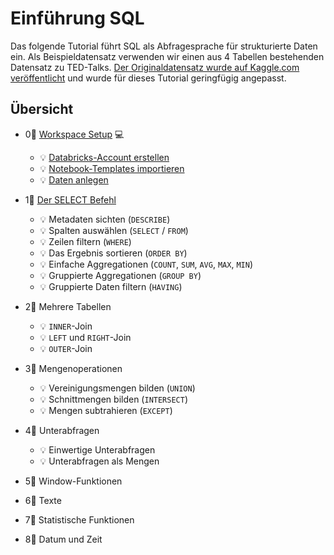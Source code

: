 # Einführung SQL

Das folgende Tutorial führt SQL als Abfragesprache für strukturierte Daten ein. Als Beispieldatensatz verwenden wir einen aus 4 Tabellen bestehenden Datensatz zu TED-Talks. [Der Originaldatensatz wurde auf Kaggle.com veröffentlicht](https://www.kaggle.com/goweiting/ted-talks-transcript) und wurde für dieses Tutorial geringfügig angepasst.

## Übersicht

* 0⃣ [Workspace Setup](0-workspace-setup.md) 💻 
  * 💡 [Databricks-Account erstellen](0-workspace-setup.md#databricks-account-erstellen)
  * 💡 [Notebook-Templates importieren](0-workspace-setup.md#notebook-templates-importieren)
  * 💡 [Daten anlegen](0-workspace-setup.md#daten-anlegen) 
* 1⃣ [Der SELECT Befehl](1-der-select-befehl.md)
  * 💡 Metadaten sichten \(`DESCRIBE`\)
  * 💡 Spalten auswählen \(`SELECT` / `FROM`\)
  * 💡 Zeilen filtern \(`WHERE`\)
  * 💡 Das Ergebnis sortieren \(`ORDER BY`\)
  * 💡 Einfache Aggregationen \(`COUNT`, `SUM`, `AVG`, `MAX`, `MIN`\)
  * 💡 Gruppierte Aggregationen \(`GROUP BY`\)
  * 💡 Gruppierte Daten filtern \(`HAVING`\) 
* 2⃣ Mehrere Tabellen
  * 💡 `INNER`-Join
  * 💡 `LEFT` und `RIGHT`-Join
  * 💡 `OUTER`-Join 
* 3⃣ Mengenoperationen

  * 💡 Vereinigungsmengen bilden \(`UNION`\)
  * 💡 Schnittmengen bilden \(`INTERSECT`\)
  * 💡 Mengen subtrahieren \(`EXCEPT`\)

* 4⃣ Unterabfragen
  * 💡 Einwertige Unterabfragen
  * 💡 Unterabfragen als Mengen 
* 5⃣ Window-Funktionen
* 6⃣ Texte
* 7⃣ Statistische Funktionen
* 8⃣ Datum und Zeit



